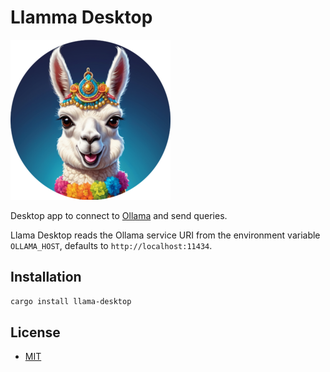 [MIT]: https://github.com/cacilhas/llama-desktop/blob/master/COPYING
[Llama]: https://raw.githubusercontent.com/cacilhas/llama-desktop/master/ui/icon.png
[Ollama]: https://ollama.ai/

# Llamma Desktop

![Llama][]

Desktop app to connect to [Ollama][] and send queries.

Llama Desktop reads the Ollama service URI from the environment variable
`OLLAMA_HOST`, defaults to `http://localhost:11434`.

## Installation

```sh
cargo install llama-desktop
```

## License

- [MIT][]
